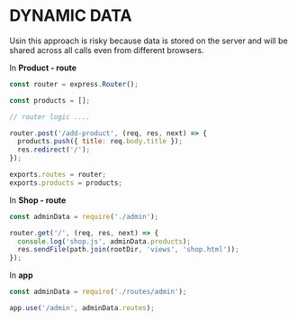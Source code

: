 # DYNAMIC DATA

Usin this approach is risky because data is stored on the server and will be shared across all calls even from different browsers.

In **Product - route**

```js
const router = express.Router();

const products = [];

// router logic ....

router.post('/add-product', (req, res, next) => {
  products.push({ title: req.body.title });
  res.redirect('/');
});

exports.routes = router;
exports.products = products;
```

In **Shop - route**

```js
const adminData = require('./admin');

router.get('/', (req, res, next) => {
  console.log('shop.js', adminData.products);
  res.sendFile(path.join(rootDir, 'views', 'shop.html'));
});
```

In **app**

```js
const adminData = require('./routes/admin');

app.use('/admin', adminData.routes);
```
